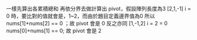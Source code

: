  一樣先算出各累積總和
 再依分界去做計算出 pivot，假設陣列長度為3
 [2,1,-1]
 i = 0 時，要比對的值就會是，1~2，而由於題目定義邊界值為0
 所以nums[1]+nums[2] == 0 ；故 pivot 會是 0
 反之亦同
 [1,-1,2]
 i = 2 = 0
 nums[0]+nums[1] == 0; 故 pivot 會是 2

